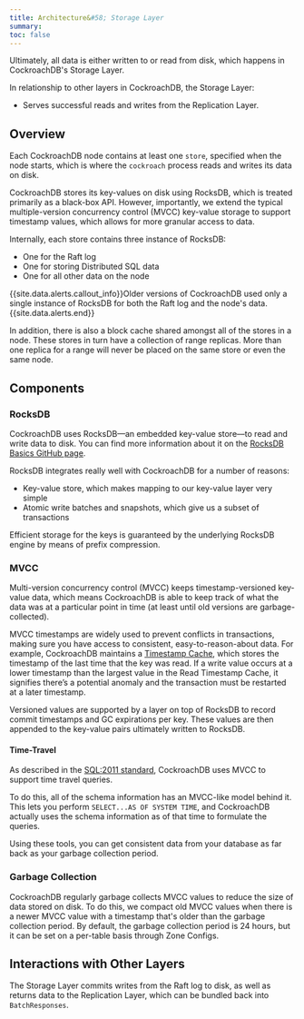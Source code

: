 ```yaml
---
title: Architecture&#58; Storage Layer
summary: 
toc: false
---
```


Ultimately, all data is either written to or read from disk, which happens in CockroachDB's Storage Layer.

In relationship to other layers in CockroachDB, the Storage Layer:

- Serves successful reads and writes from the Replication Layer.

<div id="toc"></div>

## Overview

Each CockroachDB node contains at least one `store`, specified when the node starts, which is where the `cockroach` process reads and writes its data on disk.

CockroachDB stores its key-values on disk using RocksDB, which is treated primarily as a black-box API. However, importantly, we extend the typical multiple-version concurrency control (MVCC) key-value storage to support timestamp values, which allows for more granular access to data.

Internally, each store contains three instance of RocksDB:

- One for the Raft log
- One for storing Distributed SQL data
- One for all other data on the node

{{site.data.alerts.callout_info}}Older versions of CockroachDB used only a single instance of RocksDB for both the Raft log and the node's data.{{site.data.alerts.end}}

In addition, there is also a block cache shared amongst all of the stores in a node. These stores in turn have a collection of range replicas. More than one replica for a range will never be placed on the same store or even the same node.

## Components

### RocksDB

CockroachDB uses RocksDB––an embedded key-value store––to read and write data to disk. You can find more information about it on the [RocksDB Basics GitHub page](https://github.com/facebook/rocksdb/wiki/RocksDB-Basics).

RocksDB integrates really well with CockroachDB for a number of reasons:

- Key-value store, which makes mapping to our key-value layer very simple
- Atomic write batches and snapshots, which give us a subset of transactions

Efficient storage for the keys is guaranteed by the underlying RocksDB engine by means of prefix compression.

### MVCC

Multi-version concurrency control (MVCC) keeps timestamp-versioned key-value data, which means CockroachDB is able to keep track of what the data was at a particular point in time (at least until old versions are garbage-collected).

MVCC timestamps are widely used to prevent conflicts in transactions, making sure you have access to consistent, easy-to-reason-about data. For example, CockroachDB maintains a [Timestamp Cache](transaction-layer.html#timestamp-cache), which stores the timestamp of the last time that the key was read. If a write value occurs at a lower timestamp than the largest value in the Read Timestamp Cache, it signifies there’s a potential anomaly and the transaction must be restarted at a later timestamp.

Versioned values are supported by a layer on top of RocksDB to record commit timestamps and GC expirations per key. These values are then appended to the key-value pairs ultimately written to RocksDB.

#### Time-Travel

As described in the [SQL:2011 standard](https://en.wikipedia.org/wiki/SQL:2011#Temporal_support), CockroachDB uses MVCC to support time travel queries.

To do this, all of the schema information has an MVCC-like model behind it. This lets you perform `SELECT...AS OF SYSTEM TIME`, and CockroachDB actually uses the schema information as of that time to formulate the queries.

Using these tools, you can get consistent data from your database as far back as your garbage collection period.

### Garbage Collection

CockroachDB regularly garbage collects MVCC values to reduce the size of data stored on disk. To do this, we compact old MVCC values when there is a newer MVCC value with a timestamp that's older than the garbage collection period. By default, the garbage collection period is 24 hours, but it can be set on a per-table basis through Zone Configs.

## Interactions with Other Layers

The Storage Layer commits writes from the Raft log to disk, as well as returns data to the Replication Layer, which can be bundled back into `BatchResponses`.
